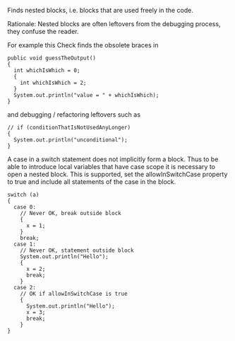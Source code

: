 Finds nested blocks, i.e. blocks that are used freely in the code.

Rationale: Nested blocks are often leftovers from the debugging process, they confuse the reader.

For example this Check finds the obsolete braces in

    public void guessTheOutput()
    {
      int whichIsWhich = 0;
      {
        int whichIsWhich = 2;
      }
      System.out.println("value = " + whichIsWhich);
    }

and debugging / refactoring leftovers such as

    // if (conditionThatIsNotUsedAnyLonger)
    {
      System.out.println("unconditional");
    }

A case in a switch statement does not implicitly form a block. Thus to be able to introduce local variables that have case scope it is necessary to open a nested block. This is supported, set the allowInSwitchCase property to true and include all statements of the case in the block.

    switch (a)
    {
      case 0:
        // Never OK, break outside block
        {
          x = 1;
        }
        break;
      case 1:
        // Never OK, statement outside block
        System.out.println("Hello");
        {
          x = 2;
          break;
        }
      case 2:
        // OK if allowInSwitchCase is true
        {
          System.out.println("Hello");
          x = 3;
          break;
        }
    }